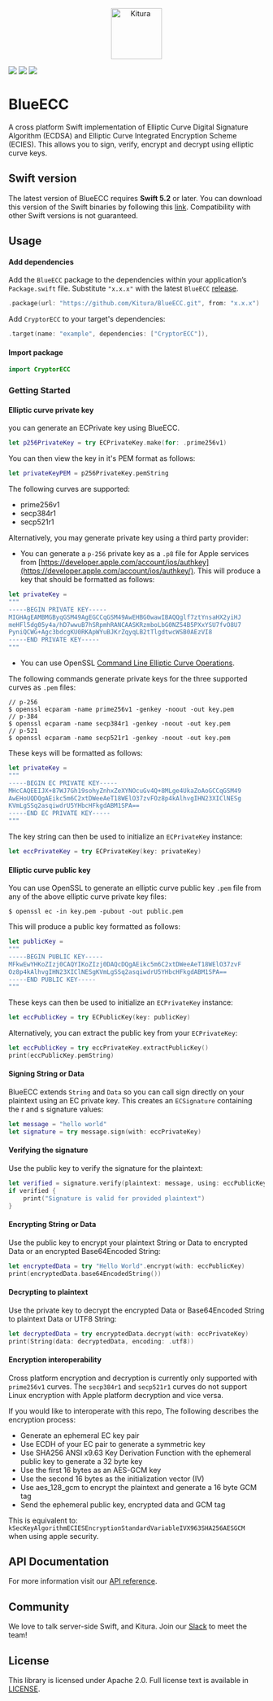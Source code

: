 <p align="center">
    <a href="http://kitura.io/">
        <img src="https://raw.githubusercontent.com/Kitura/Kitura/master/Sources/Kitura/resources/kitura-bird.svg?sanitize=true" height="100" alt="Kitura">
    </a>
</p>


[![](https://img.shields.io/badge/apidoc-BlueECC-1FBCE4.svg?style=flat)](https://kitura.github.io/BlueECC/index.html)
[![](https://img.shields.io/endpoint?url=https%3A%2F%2Fswiftpackageindex.com%2Fapi%2Fpackages%2FKitura%2FBlueECC%2Fbadge%3Ftype%3Dswift-versions)](https://swiftpackageindex.com/Kitura/BlueECC)
[![](https://img.shields.io/endpoint?url=https%3A%2F%2Fswiftpackageindex.com%2Fapi%2Fpackages%2FKitura%2FBlueECC%2Fbadge%3Ftype%3Dplatforms)](https://swiftpackageindex.com/Kitura/BlueECC)

# BlueECC

A cross platform Swift implementation of Elliptic Curve Digital Signature Algorithm (ECDSA) and Elliptic Curve Integrated Encryption Scheme (ECIES). This allows you to sign, verify, encrypt and decrypt using elliptic curve keys.

## Swift version

The latest version of BlueECC requires **Swift 5.2** or later. You can download this version of the Swift binaries by following this [link](https://swift.org/download/). Compatibility with other Swift versions is not guaranteed.

## Usage

#### Add dependencies

Add the `BlueECC` package to the dependencies within your application’s `Package.swift` file. Substitute `"x.x.x"` with the latest `BlueECC` [release](https://github.com/Kitura/BlueECC/releases).

```swift
.package(url: "https://github.com/Kitura/BlueECC.git", from: "x.x.x")
```

Add `CryptorECC` to your target's dependencies:

```swift
.target(name: "example", dependencies: ["CryptorECC"]),
```

#### Import package

```swift
import CryptorECC
```

### Getting Started

#### Elliptic curve private key

you can generate an ECPrivate key using BlueECC.

```swift
let p256PrivateKey = try ECPrivateKey.make(for: .prime256v1)
```

You can then view the key in it's PEM format as follows:

```swift
let privateKeyPEM = p256PrivateKey.pemString
```

The following curves are supported:
- prime256v1
- secp384r1
- secp521r1

Alternatively, you may generate private key using a third party provider:

- You can generate a `p-256` private key as a `.p8` file for Apple services from [https://developer.apple.com/account/ios/authkey](https://developer.apple.com/account/ios/authkey/). This will produce a key that should be formatted as follows:
```swift
let privateKey =
"""
-----BEGIN PRIVATE KEY-----
MIGHAgEAMBMGByqGSM49AgEGCCqGSM49AwEHBG0wawIBAQQglf7ztYnsaHX2yiHJ
meHFl5dg05y4a/hD7wwuB7hSRpmhRANCAASKRzmboLbG0NZ54B5PXxYSU7fvO8U7
PyniQCWG+Agc3bdcgKU0RKApWYuBJKrZqyqLB2tTlgdtwcWSB0AEzVI8
-----END PRIVATE KEY-----
"""
```

- You can use OpenSSL [Command Line Elliptic Curve Operations](https://wiki.openssl.org/index.php/Command_Line_Elliptic_Curve_Operations).  

The following commands generate private keys for the three supported curves as `.pem` files:
```
// p-256
$ openssl ecparam -name prime256v1 -genkey -noout -out key.pem
// p-384
$ openssl ecparam -name secp384r1 -genkey -noout -out key.pem
// p-521
$ openssl ecparam -name secp521r1 -genkey -noout -out key.pem
```
These keys will be formatted as follows:
```swift
let privateKey =
"""
-----BEGIN EC PRIVATE KEY-----
MHcCAQEEIJX+87WJ7Gh19sohyZnhxZeXYNOcuGv4Q+8MLge4UkaZoAoGCCqGSM49
AwEHoUQDQgAEikc5m6C2xtDWeeAeT18WElO37zvFOz8p4kAlhvgIHN23XIClNESg
KVmLgSSq2asqiwdrU5YHbcHFkgdABM1SPA==
-----END EC PRIVATE KEY-----
"""
```

The key string can then be used to initialize an `ECPrivateKey` instance:
```swift
let eccPrivateKey = try ECPrivateKey(key: privateKey)
```

####  Elliptic curve public  key

You can use OpenSSL to generate an elliptic curve public key `.pem` file from any of the above elliptic curve private key files:
```
$ openssl ec -in key.pem -pubout -out public.pem
```
This will produce a public key formatted as follows:
```swift
let publicKey =
"""
-----BEGIN PUBLIC KEY-----
MFkwEwYHKoZIzj0CAQYIKoZIzj0DAQcDQgAEikc5m6C2xtDWeeAeT18WElO37zvF
Oz8p4kAlhvgIHN23XIClNESgKVmLgSSq2asqiwdrU5YHbcHFkgdABM1SPA==
-----END PUBLIC KEY-----
"""
```
These keys can then be used to initialize an `ECPrivateKey` instance:
```swift
let eccPublicKey = try ECPublicKey(key: publicKey)
```

Alternatively, you can extract the public key from your `ECPrivateKey`:

```swift
let eccPublicKey = try eccPrivateKey.extractPublicKey()
print(eccPublicKey.pemString)
```  

#### Signing String or Data

BlueECC extends `String` and `Data` so you can call sign directly on your plaintext using an EC private key. This creates an `ECSignature` containing the r and s signature values:

```swift
let message = "hello world"
let signature = try message.sign(with: eccPrivateKey)
```

#### Verifying the signature

Use the public key to verify the signature for the plaintext:
```swift
let verified = signature.verify(plaintext: message, using: eccPublicKey)
if verified {
    print("Signature is valid for provided plaintext")
}
```

#### Encrypting String or Data

Use the public key to encrypt your plaintext String or Data to encrypted Data or an encrypted Base64Encoded String:
```swift
let encryptedData = try "Hello World".encrypt(with: eccPublicKey)
print(encryptedData.base64EncodedString())
```

#### Decrypting to plaintext

Use the private key to decrypt the encrypted Data or Base64Encoded String to plaintext Data or UTF8 String:

```swift
let decryptedData = try encryptedData.decrypt(with: eccPrivateKey)
print(String(data: decryptedData, encoding: .utf8))
```

#### Encryption interoperability

Cross platform encryption and decryption is currently only supported with `prime256v1` curves. The `secp384r1` and `secp521r1` curves do not support Linux encryption with Apple platform decryption and vice versa.

If you would like to interoperate with this repo,
The following describes the encryption process:
- Generate an ephemeral EC key pair
- Use ECDH of your EC pair to generate a symmetric key
- Use SHA256 ANSI x9.63 Key Derivation Function with the ephemeral public key to generate a 32 byte key
- Use the first 16 bytes as an AES-GCM key
- Use the second 16 bytes as the initialization vector (IV)
- Use aes_128_gcm to encrypt the plaintext and generate a 16 byte GCM tag
- Send the ephemeral public key, encrypted data and GCM tag

This is equivalent to: `kSecKeyAlgorithmECIESEncryptionStandardVariableIVX963SHA256AESGCM` when using apple security.  

## API Documentation

For more information visit our [API reference](https://kitura.github.io/BlueECC/index.html).

## Community
We love to talk server-side Swift, and Kitura. Join our [Slack](http://swift-at-ibm-slack.mybluemix.net/) to meet the team!

## License
This library is licensed under Apache 2.0. Full license text is available in [LICENSE](https://github.com/Kitura/BlueECC/blob/master/LICENSE.txt).
